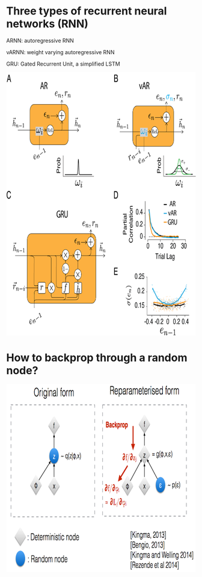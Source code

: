 # Three types of recurrent neural networks (RNN)
ARNN: autoregressive RNN

vARNN: weight varying autoregressive RNN

GRU: Gated Recurrent Unit, a simplified LSTM

<p align="center">
  <img src="cell.png" height="700" >
</p>



# How to backprop through a random node?
<p align="center">
  <img src="reparametrization.png" height="500" >
</p>
